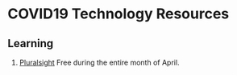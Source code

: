 # COVID19 Technology Resources 

## Learning
1. [Pluralsight](www.pluralsight.com/)
Free during the entire month of April. 

